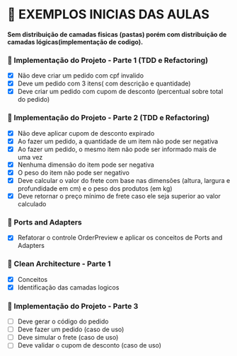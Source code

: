 # 🏫 EXEMPLOS INICIAS DAS AULAS
#### Sem distribuição de camadas fisicas (pastas) porém com distribuição de camadas lógicas(implementação de codigo). 

### 📑 Implementação do Projeto - Parte 1 (TDD e Refactoring)
- [x] Não deve criar um pedido com cpf invalido
- [x] Deve um pedido com 3 itens( com descrição e quantidade)
- [x] Deve criar um pedido com cupom de desconto (percentual sobre total do pedido)

### 📑 Implementação do Projeto - Parte 2 (TDD e Refactoring)
- [x] Não deve aplicar cupom de desconto expirado
- [x] Ao fazer um pedido, a quantidade de um item não pode ser negativa
- [x] Ao fazer um pedido, o mesmo item não pode ser informado mais de uma vez
- [x] Nenhuma dimensão do item pode ser negativa
- [x] O peso do item não pode ser negativo
- [x] Deve calcular o valor do frete com base nas dimensões (altura, largura e profundidade em cm) e o peso dos produtos (em kg)
- [x] Deve retornar o preço mínimo de frete caso ele seja superior ao valor calculado

### 📑 Ports and Adapters
- [x] Refatorar o controle OrderPreview e aplicar os conceitos de Ports and Adapters

### 📑 Clean Architecture - Parte 1
- [x] Conceitos
- [x] Identificação das camadas logicos

### 📑 Implementação do Projeto - Parte 3
- [ ] Deve gerar o código do pedido
- [ ] Deve fazer um pedido (caso de uso)
- [ ] Deve simular o frete (caso de uso)
- [ ] Deve validar o cupom de desconto (caso de uso)
